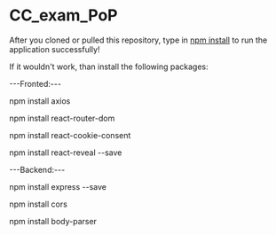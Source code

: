 # CC_exam_PoP

After you cloned or pulled this repository, type in     <u>npm install</u>     to run the application successfully!

If it wouldn't work, than install the following packages:

---Fronted:---

npm install axios

npm install react-router-dom

npm install react-cookie-consent

npm install react-reveal --save


---Backend:---

npm install express --save

npm install cors

npm install body-parser
